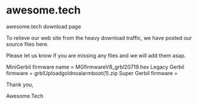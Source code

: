 # awesome.tech
awesome.tech download page

To relieve our web site from the heavy download traffic, we have posted our source files here.

Please let us know if you are missing any files and we will add them asap.

MiniGerbil firmware name = MGfirmwareV8_grbl20719.hex
Legacy Gerbil firmware = grblUploadgoldnoalarmboot(1).zip
Super Gerbil firmware =

Thank you,

Awesome.Tech
